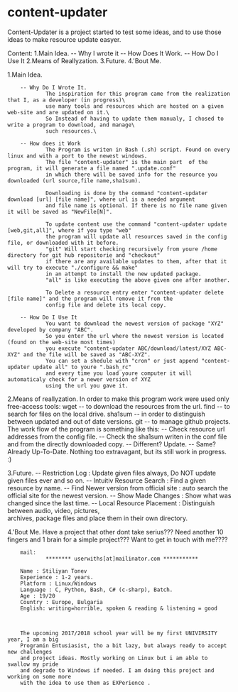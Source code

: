 # content-updater
Content-Updater is a project started to test some ideas, and to use those ideas to make resource update easyer.

Content:
        1.Main Idea.
                -- Why I wrote it
                -- How Does It Work.
                -- How Do I Use It
        2.Means of Reallyzation.
        3.Future.
        4.'Bout Me.

1.Main Idea.

        -- Why Do I Wrote It.
                The inspiration for this program came from the realization that I, as a developer (in progress)\
                use many tools and resources which are hosted on a given web-site and are updated on it.\
                So Instead of having to update them manualy, I chosed to write a program to download, and manage\
                such resources.\

        -- How does it Work
                The Program is writen in Bash (.sh) script. Found on every linux and with a port to the newest windows.
                The file "content-updater" is the main part  of the program, it will generate a file named ".update.conf"
                in which there will be saved info for the resource you downloaded (url source,file name,sha1sum).

                Downloading is done by the command "content-updater download [url] [file name]", where url is a needed argument
                and file name is optional. If there is no file name given it will be saved as "NewFile[N]".

                To update content use the command "content-updater update [web,git,all]", where if you type "web"
                the program will update all resources saved in the config file, or downloaded with it before.
                "git" Will start checking recursively from youre /home directory for git hub repositorie and "checkout" 
                if there are any available updates to them, after that it will try to execute "./configure && make"
                in an attempt to install the new updated package.
                "all" is like executing the above given one after another.

                To Delete a resource entry enter "content-updater delete [file name]" and the program will remove it from the 
                config file and delete its local copy.

        -- How Do I Use It
                You want to download the newest version of package "XYZ" developed by company "ABC".
                So you enter the url where the newest version is located (found on the web-site most times)
                you execute "content-updater ABC/download/latest/XYZ ABC-XYZ" and the file will be saved as "ABC-XYZ".
                You can set a shedule with "cron" or just append "content-updater update all" to youre ".bash_rc"  
                and every time you load youre computer it will automaticaly check for a newer version of XYZ 
                using the url you gave it.


2.Means of reallyzation.
        In order to make this program work were used only free-access tools:
                wget -- to download the resources from the url.
                find -- to search for files on the local drive.
                sha1sum -- in order to distinguish between updated and out of date versions.
                git -- to manage github projects.
        The work flow of the program is something like this:
                -- Check resource url addresses from the config file.
                -- Check the sha1sum writen in the conf file and from the directly downloaded copy.
                -- Different? Update.
                -- Same? Already Up-To-Date.
        Nothing too extravagant, but its still work in progress. :)

3.Future.
        -- Restriction Log : Update given files always, Do NOT update given files ever and so on.
        -- Intuitiv Resource Search : Find a given resource by name.
        -- Find Newer version from official site : auto search the official site for the newest version.
        -- Show Made Changes : Show what was changed since the last time.
        -- Local Resource Placement : Distinguish between audio, video, pictures,\
                                     archives, package files and place them in their own directory.


4.'Bout Me.
        Have a project that other dont take serius???
        Need another 10 fingers and 1 brain for a simple project???
        Want to get in touch with me????

        mail:
                ******** userwiths[at]mailinator.com ***********

        Name : Stiliyan Tonev
        Experience : 1-2 years.
        Platform : Linux/Windows
        Language : C, Python, Bash, C# (c-sharp), Batch.
        Age : 19/20
        Country : Europe, Bulgaria
        English: writing=horrible, spoken & reading & listening = good



        The upcoming 2017/2018 school year will be my first UNIVIRSITY year, I am a big
        Programin Entusiasist, tho a bit lazy, but always ready to accept new challenges
        and project ideas. Mostly working on Linux but i am able to swallow my pride
        and degrade to Windows if needed. I am doing this project and working on some more
        with the idea to use them as EXPerience .
